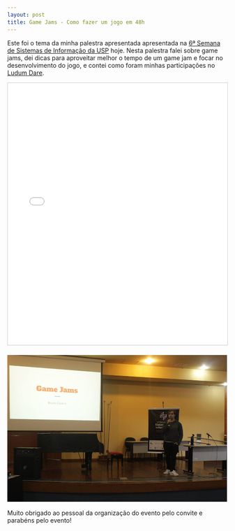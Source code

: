 ```yaml
---
layout: post
title: Game Jams - Como fazer um jogo em 48h
---
```


Este foi o tema da minha palestra apresentada apresentada na [6ª Semana de Sistemas de Informação da USP](https://www.facebook.com/SSIUSP/) hoje. Nesta palestra falei sobre game jams, dei dicas para aproveitar melhor o tempo de um game jam e focar no desenvolvimento do jogo, e contei como foram minhas participações no [Ludum Dare](http://gamedeveloper.com.br/tag/ludum-dare/).

<iframe src="//www.slideshare.net/slideshow/embed_code/key/yhHYLgAilZpK7" width="800" height="600" frameborder="0" marginwidth="0" marginheight="0" scrolling="no" style="border:1px solid #CCC; border-width:1px; margin-bottom:5px; max-width: 100%;" allowfullscreen> </iframe>

![](/content/images/2016/08/bruno1.jpg)

Muito obrigado ao pessoal da organização do evento pelo convite e parabéns pelo evento!
